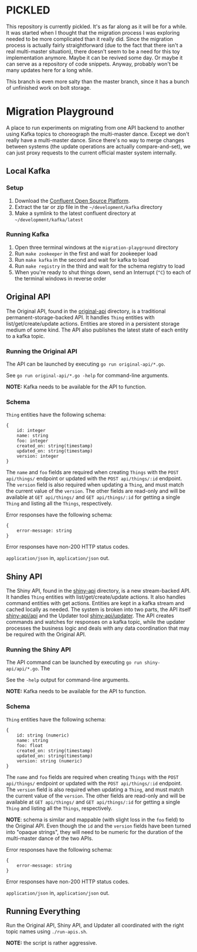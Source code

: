 # PICKLED

This repository is currently pickled. It's as far along as it will be for a
while. It was started when I thought that the migration process I was exploring
needed to be more complicated than it really did. Since the migration process is
actually fairly straightforward (due to the fact that there isn't a real
multi-master situation), there doesn't seem to be a need for this toy
implementation anymore. Maybe it can be revived some day. Or maybe it can serve
as a repository of code snippets. Anyway, probably won't be many updates here
for a long while.

This branch is even more salty than the master branch, since it has a bunch of
unfinished work on bolt storage.


# Migration Playground

A place to run experiments on migrating from one API backend to another using
Kafka topics to choreograph the multi-master dance. Except we don't really have
a multi-master dance. Since there's no way to merge changes between systems (the
update operations are actually compare-and-set), we can just proxy requests to
the current official master system internally.


## Local Kafka

### Setup

1. Download the [Confluent Open Source Platform](https://www.confluent.io).
1. Extract the tar or zip file in the `~/development/kafka` directory
1. Make a symlink to the latest confluent directory at `~/development/kafka/latest`

### Running Kafka

1. Open three terminal windows at the `migration-playground` directory
1. Run `make zookeeper` in the first and wait for zookeeper load
1. Run `make kafka` in the second and wait for kafka to load
1. Run `make registry` in the third and wait for the schema registry to load
1. When you're ready to shut things down, send an Interrupt (`^C`) to each of
the terminal windows in reverse order


## Original API

The Original API, found in the [original-api](./original-api/) directory, is a
traditional permanent-storage-backed API. It handles `Thing` entities with
list/get/create/update actions. Entities are stored in a persistent storage
medium of some kind. The API also publishes the latest state of each entity to a
kafka topic.

### Running the Original API

The API can be launched by executing `go run original-api/*.go`.

See `go run original-api/*.go -help` for command-line arguments.

**NOTE:** Kafka needs to be available for the API to function.

### Schema

`Thing` entities have the following schema:

```
{
	id: integer
	name: string
	foo: integer
	created_on: string(timestamp)
	updated_on: string(timestamp)
	version: integer
}
```

The `name` and `foo` fields are required when creating `Things` with the `POST
api/things/` endpoint or updated with the `POST api/things/:id` endpoint. The
`version` field is also required when updating a `Thing`, and must match the
current value of the `version`. The other fields are read-only and will be
available at `GET api/things/` and `GET api/things/:id` for getting a single
`Thing` and listing all the `Things`, respectively.

Error responses have the following schema:

```
{
	error-message: string
}
```

Error responses have non-200 HTTP status codes.

`application/json` in, `application/json` out.


## Shiny API

The Shiny API, found in the [shiny-api](./shiny-api/) directory, is a new
stream-backed API. It handles `Thing` entities with list/get/create/update
actions. It also handles command entities with get actions. Entities are kept in
a kafka stream and cached locally as needed. The system is broken into two
parts, the API itself [shiny-api/api](./shiny-api/api/) and the Updater tool
[shiny-api/updater](./shiny-api/updater/). The API creates commands and watches
for responses on a kafka topic, while the updater processes the business logic
and deals with any data coordination that may be required with the Original API.

### Running the Shiny API

The API command can be launched by executing `go run shiny-api/api/*.go`. The

See the `-help` output for command-line arguments.

**NOTE:** Kafka needs to be available for the API to function.

### Schema

`Thing` entities have the following schema:

```
{
	id: string (numeric)
	name: string
	foo: float
	created_on: string(timestamp)
	updated_on: string(timestamp)
	version: string (numeric)
}
```

The `name` and `foo` fields are required when creating `Things` with the `POST
api/things/` endpoint or updated with the `POST api/things/:id` endpoint. The
`version` field is also required when updating a `Thing`, and must match the
current value of the `version`. The other fields are read-only and will be
available at `GET api/things/` and `GET api/things/:id` for getting a single
`Thing` and listing all the `Things`, respectively.

**NOTE**: schema is similar and mappable (with slight loss in the `foo` field)
to the Original API. Even though the `id` and the `version` fields have been
turned into "opaque strings", they will need to be numeric for the duration of
the multi-master dance of the two APIs.

Error responses have the following schema:

```
{
	error-message: string
}
```

Error responses have non-200 HTTP status codes.

`application/json` in, `application/json` out.


## Running Everything

Run the Original API, Shiny API, and Updater all coordinated with the right
topic names using `./run-apis.sh`.

**NOTE:** the script is rather aggressive.
